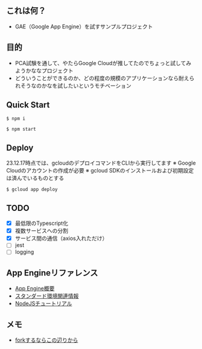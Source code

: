 ## これは何？
- GAE（Google App Engine）を試すサンプルプロジェクト

## 目的
- PCA試験を通して、やたらGoogle Cloudが推してたのでちょっと試してみようかななプロジェクト
- どういうことができるのか、どの程度の規模のアプリケーションなら耐えられそうなのかなを試したいというモチベーション

## Quick Start

```
$ npm i

$ npm start
```

## Deploy

23.12.17時点では、gcloudのデプロイコマンドをCLIから実行してます
※ Google Cloudのアカウントの作成が必要
※ gcloud SDKのインストールおよび初期設定は済んでいるものとする

```
$ gcloud app deploy
```

## TODO
- [x] 最低限のTypescript化
- [x] 複数サービスへの分割
- [x] サービス間の通信（axios入れただけ）
- [ ] jest
- [ ] logging

## App Engineリファレンス
- [App Engine概要](https://cloud.google.com/appengine/docs/an-overview-of-app-engine?hl=ja#services)
- [スタンダード環境関連情報](https://cloud.google.com/appengine/docs/standard/resources?hl=ja)
- [NodeJSチュートリアル](https://cloud.google.com/appengine/docs/standard/nodejs/runtime?hl=ja)

## メモ
- [forkするならこの辺りから](969494eca49eb6c911a48216be4cd04f5a6223d6)